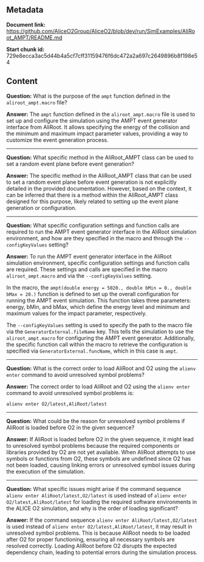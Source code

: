 ## Metadata

**Document link:** https://github.com/AliceO2Group/AliceO2/blob/dev/run/SimExamples/AliRoot_AMPT/README.md

**Start chunk id:** 729e8ecca3ac5d44b4a5cf7cff31159476f6dc472a2a697c2649896b8f198e54

## Content

**Question:** What is the purpose of the `ampt` function defined in the `aliroot_ampt.macro` file?

**Answer:** The `ampt` function defined in the `aliroot_ampt.macro` file is used to set up and configure the simulation using the AMPT event generator interface from AliRoot. It allows specifying the energy of the collision and the minimum and maximum impact parameter values, providing a way to customize the event generation process.

---

**Question:** What specific method in the AliRoot_AMPT class can be used to set a random event plane before event generation?

**Answer:** The specific method in the AliRoot_AMPT class that can be used to set a random event plane before event generation is not explicitly detailed in the provided documentation. However, based on the context, it can be inferred that there is a method within the AliRoot_AMPT class designed for this purpose, likely related to setting up the event plane generation or configuration.

---

**Question:** What specific configuration settings and function calls are required to run the AMPT event generator interface in the AliRoot simulation environment, and how are they specified in the macro and through the `--configKeyValues` setting?

**Answer:** To run the AMPT event generator interface in the AliRoot simulation environment, specific configuration settings and function calls are required. These settings and calls are specified in the macro `aliroot_ampt.macro` and via the `--configKeyValues` setting.

In the macro, the `ampt(double energy = 5020., double bMin = 0., double bMax = 20.)` function is defined to set up the overall configuration for running the AMPT event simulation. This function takes three parameters: energy, bMin, and bMax, which define the energy level and minimum and maximum values for the impact parameter, respectively.

The `--configKeyValues` setting is used to specify the path to the macro file via the `GeneratorExternal.fileName` key. This tells the simulation to use the `aliroot_ampt.macro` for configuring the AMPT event generator. Additionally, the specific function call within the macro to retrieve the configuration is specified via `GeneratorExternal.funcName`, which in this case is `ampt`.

---

**Question:** What is the correct order to load AliRoot and O2 using the `alienv enter` command to avoid unresolved symbol problems?

**Answer:** The correct order to load AliRoot and O2 using the `alienv enter` command to avoid unresolved symbol problems is:
```
alienv enter O2/latest,AliRoot/latest
```

---

**Question:** What could be the reason for unresolved symbol problems if AliRoot is loaded before O2 in the given sequence?

**Answer:** If AliRoot is loaded before O2 in the given sequence, it might lead to unresolved symbol problems because the required components or libraries provided by O2 are not yet available. When AliRoot attempts to use symbols or functions from O2, these symbols are undefined since O2 has not been loaded, causing linking errors or unresolved symbol issues during the execution of the simulation.

---

**Question:** What specific issues might arise if the command sequence `alienv enter AliRoot/latest,O2/latest` is used instead of `alienv enter O2/latest,AliRoot/latest` for loading the required software environments in the ALICE O2 simulation, and why is the order of loading significant?

**Answer:** If the command sequence `alienv enter AliRoot/latest,O2/latest` is used instead of `alienv enter O2/latest,AliRoot/latest`, it may result in unresolved symbol problems. This is because AliRoot needs to be loaded after O2 for proper functioning, ensuring all necessary symbols are resolved correctly. Loading AliRoot before O2 disrupts the expected dependency chain, leading to potential errors during the simulation process.